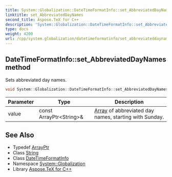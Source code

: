```yaml
---
title: System::Globalization::DateTimeFormatInfo::set_AbbreviatedDayNames method
linktitle: set_AbbreviatedDayNames
second_title: Aspose.TeX for C++
description: 'System::Globalization::DateTimeFormatInfo::set_AbbreviatedDayNames method. Sets abbreviated day names in C++.'
type: docs
weight: 4200
url: /cpp/system.globalization/datetimeformatinfo/set_abbreviateddaynames/
---
```

## DateTimeFormatInfo::set_AbbreviatedDayNames method


Sets abbreviated day names.

```cpp
void System::Globalization::DateTimeFormatInfo::set_AbbreviatedDayNames(const ArrayPtr<String> &value)
```


| Parameter | Type | Description |
| --- | --- | --- |
| value | const ArrayPtr\<String\>\& | [Array](../../../system/array/) of abbreviated day names, starting with Sunday. |

## See Also

* Typedef [ArrayPtr](../../../system/arrayptr/)
* Class [String](../../../system/string/)
* Class [DateTimeFormatInfo](../)
* Namespace [System::Globalization](../../)
* Library [Aspose.TeX for C++](../../../)
